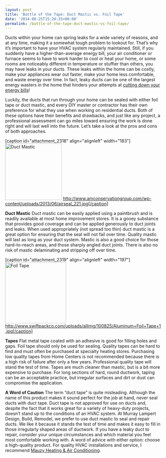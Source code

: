 ```yaml
---
layout: post
title: 'Battle of the Tape: Duct Mastic vs. Foil Tape'
date: '2014-08-25T15:20:35+00:00'
permalink: /battle-of-the-tape-duct-mastic-vs-foil-tape/
---
```

Ducts within your home can spring leaks for a wide variety of reasons, and at any time, making it a somewhat tough problem to lookout for. That’s why it’s important to have your HVAC system regularly maintained. Still, if you suddenly have a higher-than-average energy bill, your air conditioner or furnace seems to have to work harder to cool or heat your home, or some rooms are noticeably different in temperature or stuffier than others, you may have leaks in your ducts. These leaks within the home can be costly, make your appliances wear out faster, make your home less comfortable, and waste energy over time. In fact, leaky ducts can be one of the largest energy wasters in the home that hinders your attempts at <a href="http://www.murraylampert.com/cutting-down-on-your-energy-bills/" target="_blank">cutting down your energy bills</a>!

Luckily, the ducts that run through your home can be sealed with either foil tape or duct mastic, and every DIY master or contractor has their own preference for what they use when working on residential ducts. Both of these options have their benefits and drawbacks, and just like any project, a professional assessment can go miles toward ensuring the work is done right and will last well into the future. Let’s take a look at the pros and cons of both approaches.

[caption id="attachment_2318" align="alignleft" width="183"]<a href="http://www.murraylampert.com/wp-content/uploads/airseal_221.jpg"><img class=" wp-image-2318   " alt="Duct Mastic" src="http://www.murraylampert.com/wp-content/uploads/airseal_221.jpg" width="183" height="183" /></a> http://www.amconservationgroup.com/wp-content/uploads/2013/06/airseal_221.jpg[/caption]

<strong>Duct Mastic</strong> Duct mastic can be easily applied using a paintbrush and is readily available at most home improvement stores. It is a gooey substance that provides good coverage and can be applied generously to duct joints and leaks. When used appropriately (not spread too thin) duct mastic is a great option for ensuring that the seal will not fail over time. Quality mastic will last as long as your duct system. Mastic is also a good choice for those hard-to-reach areas, and those sharply angled duct joints. There is also no risk of mastic delaminating and stripping off over time.

[caption id="attachment_2319" align="alignleft" width="197"]<a href="http://www.murraylampert.com/wp-content/uploads/Aluminum+Foil+Tape+1.jpg"><img class=" wp-image-2319  " alt="Foil Tape" src="http://www.murraylampert.com/wp-content/uploads/Aluminum+Foil+Tape+1.jpg" width="197" height="197" /></a> http://www.swiftpackco.com/uploads/allimg/100825/Aluminum+Foil+Tape+1.jpg[/caption]

<b>Tapes</b> Flat metal tape coated with an adhesive is good for filling holes and gaps. Foil tape should only be used for sealing. Quality tapes can be hard to find and must often be purchased at specialty heating stores. Purchasing low quality tapes from Home Centers is not recommended because there is a high risk of failure after only a few years. Professional quality tape will stand the test of time. Tapes are much cleaner than mastic, but is a bit more expensive to purchase. For long sections of hard, round ductwork, taping can be an acceptable practice, but irregular surfaces and dirt or dust can compromise the application.

<b>A Word of Caution</b> The term “duct tape” is quite misleading. Although the name of this product makes it sound perfect for the job at hand, never seal ducts with duct tape. Duct tape is not approved for use on ducts and, despite the fact that it works great for a variety of heavy-duty projects, doesn’t stand up to the conditions of an HVAC system. At Murray Lampert Design, Build, Remodel, we prefer to use duct mastic to seal and repair ducts. We like it because it stands the test of time and makes it easy to fill in those irregularly shaped areas of ductwork. If you have a leaky duct to repair, consider your unique circumstances and which material you feel most comfortable working with. A word of advice with either option: choose a high-quality product. For quality HVAC installations and service, I recommend <a title="Mauzy Heating &amp; Air Conditioning " href="http://mauzyhvac.com/">Mauzy Heating &amp; Air Conditioning</a>.

&nbsp;

